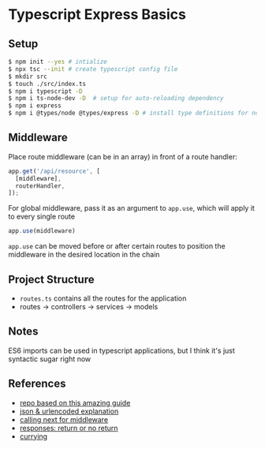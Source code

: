 # Typescript Express Basics

## Setup
```bash
$ npm init --yes # intialize 
$ npx tsc --init # create typescript config file
$ mkdir src
$ touch ./src/index.ts
$ npm i typescript -D
$ npm i ts-node-dev -D  # setup for auto-reloading dependency
$ npm i express 
$ npm i @types/node @types/express -D # install type definitions for node and express
```

## Middleware
Place route middleware (can be in an array) in front of a route handler:
```javascript
app.get('/api/resource', [
  [middleware],
  routerHandler,
]);
```
For global middleware, pass it as an argument to `app.use`, which will apply it to every single route
```javascript
app.use(middleware)
```
`app.use` can be moved before or after certain routes to position the middleware in the desired location in the chain

## Project Structure
* `routes.ts` contains all the routes for the application
* routes -> controllers -> services -> models  

## Notes
ES6 imports can be used in typescript applications, but I think it's just syntactic sugar right now

## References
* [repo based on this amazing guide](https://youtu.be/KgnJNJk9-to)
* [json & urlencoded explanation](https://stackoverflow.com/questions/23259168/what-are-express-json-and-express-urlencoded)
* [calling next for middleware](https://stackoverflow.com/questions/44238150/why-calling-next-in-express-routes-is-optional)
* [responses: return or no return ](https://stackoverflow.com/questions/34256978/in-express-js-should-i-return-response-or-not)
* [currying](https://stackoverflow.com/questions/32782922/what-do-multiple-arrow-functions-mean-in-javascript)